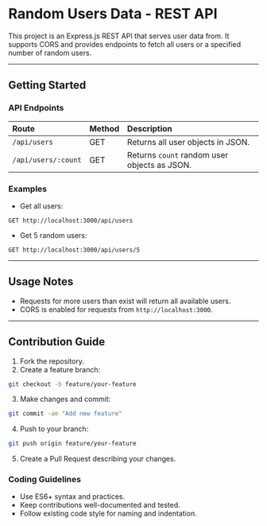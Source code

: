 # Random Users Data - REST API
This project is an Express.js REST API that serves user data from. It supports CORS and provides endpoints to fetch all users or a specified number of random users.

***

## Getting Started

### API Endpoints

| Route | Method | Description |
| :-- | :-- | :-- |
| `/api/users` | GET | Returns all user objects in JSON. |
| `/api/users/:count` | GET | Returns `count` random user objects as JSON. |

### Examples

- Get all users:

```
GET http://localhost:3000/api/users
```

- Get 5 random users:

```
GET http://localhost:3000/api/users/5
```


***

## Usage Notes

- Requests for more users than exist will return all available users.
- CORS is enabled for requests from `http://localhost:3000`.

***

## Contribution Guide

1. Fork the repository.
2. Create a feature branch:

```bash
git checkout -b feature/your-feature
```

3. Make changes and commit:

```bash
git commit -am "Add new feature"
```

4. Push to your branch:

```bash
git push origin feature/your-feature
```

5. Create a Pull Request describing your changes.

### Coding Guidelines

- Use ES6+ syntax and practices.
- Keep contributions well-documented and tested.
- Follow existing code style for naming and indentation.

